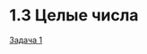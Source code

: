 # 1.3 Целые числа

[Задача 1](https://github.com/dimalepel/introduction-to-programming-cpp/tree/master/lesson_1.3/task_1)
